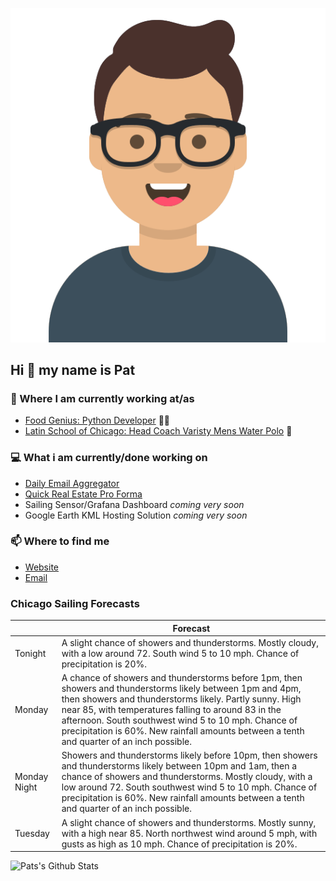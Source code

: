 [![Social banner for p-j-falconer](https://raw.githubusercontent.com/P-J-FALCONER/P-J-FALCONER/master/assets/avataaars.svg)](https://patfalconer.com/)
## Hi :wave: my name is Pat

### 💼 Where I am currently working at/as
- [Food Genius: Python Developer](https://getfoodgenius.com/) 🍔🐍
- [Latin School of Chicago: Head Coach Varisty Mens Water Polo](https://www.latinschool.org/) 🤽


### 💻 What i am currently/done working on
 - [Daily Email Aggregator](https://github.com/P-J-FALCONER/dott_daily_mail)
 - [Quick Real Estate Pro Forma](https://github.com/P-J-FALCONER/henry)
 - Sailing Sensor/Grafana Dashboard *coming very soon*
 - Google Earth KML Hosting Solution *coming very soon*

### 📫 Where to find me
 - [Website](https://patfalconer.com/)
 - [Email](mailto:patrick.j.falconer@gmail.com)


### Chicago Sailing Forecasts
|   | Forecast  |
|---|---|
| Tonight | A slight chance of showers and thunderstorms. Mostly cloudy, with a low around 72. South wind 5 to 10 mph. Chance of precipitation is 20%. |
| Monday | A chance of showers and thunderstorms before 1pm, then showers and thunderstorms likely between 1pm and 4pm, then showers and thunderstorms likely. Partly sunny. High near 85, with temperatures falling to around 83 in the afternoon. South southwest wind 5 to 10 mph. Chance of precipitation is 60%. New rainfall amounts between a tenth and quarter of an inch possible. |
| Monday Night | Showers and thunderstorms likely before 10pm, then showers and thunderstorms likely between 10pm and 1am, then a chance of showers and thunderstorms. Mostly cloudy, with a low around 72. South southwest wind 5 to 10 mph. Chance of precipitation is 60%. New rainfall amounts between a tenth and quarter of an inch possible. |
| Tuesday | A slight chance of showers and thunderstorms. Mostly sunny, with a high near 85. North northwest wind around 5 mph, with gusts as high as 10 mph. Chance of precipitation is 20%. |

![Pats's Github Stats](https://github-readme-stats.vercel.app/api?username=p-j-falconer&show_icons=true&theme=radical)

